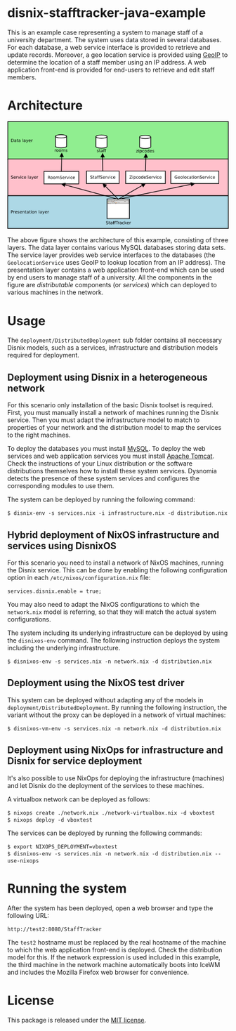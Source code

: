 disnix-stafftracker-java-example
================================
This is an example case representing a system to manage staff of a university
department. The system uses data stored in several databases. For each database,
a web service interface is provided to retrieve and update records. Moreover, a
geo location service is provided using [GeoIP](http://www.maxmind.com/app/ip-location)
to determine the location of a staff member using an IP address. A web
application front-end is provided for end-users to retrieve and edit staff
members.

Architecture
============
![Stafftracker architecture](doc/architecture.png)

The above figure shows the architecture of this example, consisting of three
layers. The data layer contains various MySQL databases storing data sets. The
service layer provides web service interfaces to the databases (the
`GeolocationService` uses GeoIP to lookup location from an IP address). The
presentation layer contains a web application front-end which can be used by end
users to manage staff of a university. All the components in the figure are
*distributable* components (or *services*) which can deployed to various machines
in the network.

Usage
=====
The `deployment/DistributedDeployment` sub folder contains all neccessary Disnix
models, such as a services, infrastructure and distribution models required for
deployment.

Deployment using Disnix in a heterogeneous network
--------------------------------------------------
For this scenario only installation of the basic Disnix toolset is required.
First, you must manually install a network of machines running the Disnix service.
Then you must adapt the infrastructure model to match to properties of your
network and the distribution model to map the services to the right machines.

To deploy the databases you must install [MySQL](http://www.mysql.com). To deploy
the web services and web application services you must install
[Apache Tomcat](http://tomcat.apache.org). Check the instructions of your Linux
distribution or the software distributions themselves how to install these system
services. Dysnomia detects the presence of these system services and configures
the corresponding modules to use them.

The system can be deployed by running the following command:

    $ disnix-env -s services.nix -i infrastructure.nix -d distribution.nix

Hybrid deployment of NixOS infrastructure and services using DisnixOS
---------------------------------------------------------------------
For this scenario you need to install a network of NixOS machines, running the
Disnix service. This can be done by enabling the following configuration
option in each `/etc/nixos/configuration.nix` file:

    services.disnix.enable = true;

You may also need to adapt the NixOS configurations to which the `network.nix`
model is referring, so that they will match the actual system configurations.

The system including its underlying infrastructure can be deployed by using the
`disnixos-env` command. The following instruction deploys the system including
the underlying infrastructure.

    $ disnixos-env -s services.nix -n network.nix -d distribution.nix

Deployment using the NixOS test driver
--------------------------------------
This system can be deployed without adapting any of the models in
`deployment/DistributedDeployment`. By running the following instruction, the
variant without the proxy can be deployed in a network of virtual machines:

    $ disnixos-vm-env -s services.nix -n network.nix -d distribution.nix

Deployment using NixOps for infrastructure and Disnix for service deployment
----------------------------------------------------------------------------
It's also possible to use NixOps for deploying the infrastructure (machines) and
let Disnix do the deployment of the services to these machines.

A virtualbox network can be deployed as follows:

    $ nixops create ./network.nix ./network-virtualbox.nix -d vboxtest
    $ nixops deploy -d vboxtest

The services can be deployed by running the following commands:

    $ export NIXOPS_DEPLOYMENT=vboxtest
    $ disnixos-env -s services.nix -n network.nix -d distribution.nix --use-nixops

Running the system
==================
After the system has been deployed, open a web browser and type the following URL:

    http://test2:8080/StaffTracker

The `test2` hostname must be replaced by the real hostname of the machine to
which the web application front-end is deployed. Check the distribution model for
this. If the network expression is used included in this example, the third
machine in the network machine automatically boots into IceWM and includes the
Mozilla Firefox web browser for convenience.

License
=======
This package is released under the [MIT license](http://opensource.org/licenses/MIT).
